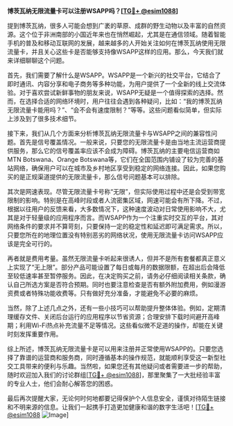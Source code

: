 **博茨瓦纳无限流量卡可以注册WSAPP吗？[[TG💪+ @esim1088](https://t.me/s/esim1088)]**

提到博茨瓦纳，很多人可能会想到广袤的草原、成群的野生动物以及丰富的自然资源。这个位于非洲南部的小国近年来也在悄然崛起，尤其是在通信领域。随着智能手机的普及和移动互联网的发展，越来越多的人开始关注如何在博茨瓦纳使用无限流量卡，并且关心这些卡是否能够支持像WSAPP这样的应用。那么，今天我们就来详细聊聊这个问题。

首先，我们需要了解什么是WSAPP。WSAPP是一个新兴的社交平台，它结合了即时通讯、内容分享和电子商务等多种功能，为用户提供了一个全新的线上交流体验。对于喜欢尝试新鲜事物的朋友来说，WSAPP无疑是一个值得探索的选择。然而，在选择合适的网络环境时，用户往往会遇到各种疑问，比如：“我的博茨瓦纳无限流量卡能用吗？”、“会不会有速度限制？”等等。这些问题看似简单，但实际上涉及到了很多技术细节。

接下来，我们从几个方面来分析博茨瓦纳无限流量卡与WSAPP之间的兼容性问题。首先是信号覆盖情况。一般来说，只要您的无限流量卡是由当地主流运营商提供服务，那么它的信号覆盖率应该不会成为障碍。博茨瓦纳的主要电信运营商如MTN Botswana、Orange Botswana等，它们在全国范围内铺设了较为完善的基站网络，确保用户可以在城市及乡村地区享受到稳定的网络连接。因此，如果您购买的是正规渠道提供的无限流量卡，那么信号问题基本可以排除。

其次是网速表现。尽管无限流量卡号称“无限”，但实际使用过程中还是会受到带宽限制的影响。特别是在高峰时段或者人流密集区域，网速可能会有所下降。不过，根据以往用户的反馈来看，大多数情况下，这种速度波动对日常使用影响不大，尤其是对于轻量级的应用程序而言。而WSAPP作为一个注重实时交互的平台，其对网络条件的要求并不算苛刻，只要保持一定的稳定性和延迟即可满足需求。所以，只要您所在的地理位置没有特别恶劣的网络状况，使用无限流量卡访问WSAPP应该是完全可行的。

再者就是费用考量。虽然无限流量卡听起来很诱人，但并不是所有套餐都真正意义上实现了“无上限”。部分产品可能设置了每日或每月的数据限额，在超出后会降低至较低速率甚至暂停服务。因此，在决定购买之前，请务必仔细阅读相关条款，确认自己所选方案是否符合预期。同时也要注意检查是否有额外附加费用，例如漫游资费或者特殊功能收费等。只有做好充分准备，才能避免不必要的麻烦。

当然，除了上述几点之外，还有一些小技巧可以帮助提升整体体验。例如，定期清理缓存文件、关闭后台运行的应用程序以节省资源；合理安排下载时间避开高峰期；利用Wi-Fi热点补充流量不足等情况。这些看似微不足道的操作，却能在关键时刻发挥重要作用。

综上所述，博茨瓦纳无限流量卡是可以用来注册并正常使用WSAPP的。只要您选择了靠谱的运营商和服务商，同时遵循基本的操作规范，就能顺利享受这一新型社交工具带来的便利与乐趣。当然啦，如果您还有其他疑问或者需要进一步的帮助，随时欢迎加入我们的讨论群组[[TG💪+ @esim1088](https://t.me/s/esim1088)]，那里聚集了一大批经验丰富的专业人士，他们会耐心解答您的困惑。

最后再次提醒大家，无论何时何地都要记得保护个人信息安全，谨慎对待陌生链接和不明来源的信息。让我们一起携手打造更加健康和谐的数字生活吧！[[TG💪+ @esim1088](https://t.me/s/esim1088) ![Image](https://i.postimg.cc/4NQfJmqS/Snipaste-2025-05-13-00-14-12.png)]